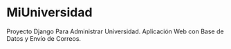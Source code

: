 # MiUniversidad
Proyecto Django Para Administrar Universidad. Aplicación Web con Base de Datos y Envío de Correos.
